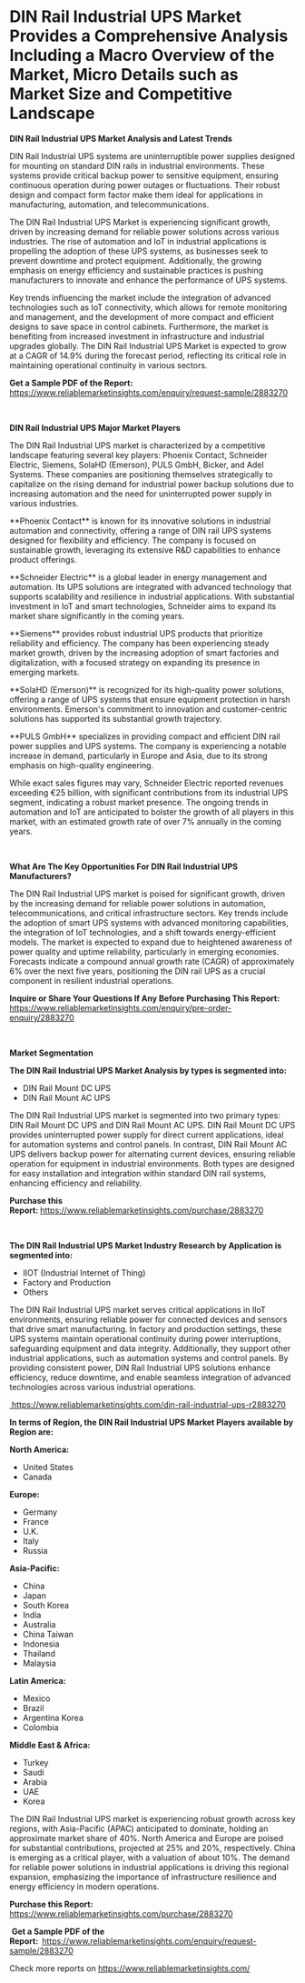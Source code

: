 <p><h1>DIN Rail Industrial UPS Market Provides a Comprehensive Analysis Including a Macro Overview of the Market, Micro Details such as Market Size and Competitive Landscape</h1></p><p><strong>DIN Rail Industrial UPS Market Analysis and Latest Trends</strong></p>
<p><p>DIN Rail Industrial UPS systems are uninterruptible power supplies designed for mounting on standard DIN rails in industrial environments. These systems provide critical backup power to sensitive equipment, ensuring continuous operation during power outages or fluctuations. Their robust design and compact form factor make them ideal for applications in manufacturing, automation, and telecommunications.</p><p>The DIN Rail Industrial UPS Market is experiencing significant growth, driven by increasing demand for reliable power solutions across various industries. The rise of automation and IoT in industrial applications is propelling the adoption of these UPS systems, as businesses seek to prevent downtime and protect equipment. Additionally, the growing emphasis on energy efficiency and sustainable practices is pushing manufacturers to innovate and enhance the performance of UPS systems.</p><p>Key trends influencing the market include the integration of advanced technologies such as IoT connectivity, which allows for remote monitoring and management, and the development of more compact and efficient designs to save space in control cabinets. Furthermore, the market is benefiting from increased investment in infrastructure and industrial upgrades globally. The DIN Rail Industrial UPS Market is expected to grow at a CAGR of 14.9% during the forecast period, reflecting its critical role in maintaining operational continuity in various sectors.</p></p>
<p><strong>Get a Sample PDF of the Report:&nbsp;</strong> <a href="https://www.reliablemarketinsights.com/enquiry/request-sample/2883270?utm_campaign=3312&utm_medium=2&utm_source=Github&utm_content=ia&utm_term=13032025&utm_id=din-rail-industrial-ups">https://www.reliablemarketinsights.com/enquiry/request-sample/2883270</a></p>
<p>&nbsp;</p>
<p><strong>DIN Rail Industrial UPS Major Market Players</strong></p>
<p><p>The DIN Rail Industrial UPS market is characterized by a competitive landscape featuring several key players: Phoenix Contact, Schneider Electric, Siemens, SolaHD (Emerson), PULS GmbH, Bicker, and Adel Systems. These companies are positioning themselves strategically to capitalize on the rising demand for industrial power backup solutions due to increasing automation and the need for uninterrupted power supply in various industries.</p><p>**Phoenix Contact** is known for its innovative solutions in industrial automation and connectivity, offering a range of DIN rail UPS systems designed for flexibility and efficiency. The company is focused on sustainable growth, leveraging its extensive R&D capabilities to enhance product offerings.</p><p>**Schneider Electric** is a global leader in energy management and automation. Its UPS solutions are integrated with advanced technology that supports scalability and resilience in industrial applications. With substantial investment in IoT and smart technologies, Schneider aims to expand its market share significantly in the coming years.</p><p>**Siemens** provides robust industrial UPS products that prioritize reliability and efficiency. The company has been experiencing steady market growth, driven by the increasing adoption of smart factories and digitalization, with a focused strategy on expanding its presence in emerging markets.</p><p>**SolaHD (Emerson)** is recognized for its high-quality power solutions, offering a range of UPS systems that ensure equipment protection in harsh environments. Emerson's commitment to innovation and customer-centric solutions has supported its substantial growth trajectory.</p><p>**PULS GmbH** specializes in providing compact and efficient DIN rail power supplies and UPS systems. The company is experiencing a notable increase in demand, particularly in Europe and Asia, due to its strong emphasis on high-quality engineering.</p><p>While exact sales figures may vary, Schneider Electric reported revenues exceeding €25 billion, with significant contributions from its industrial UPS segment, indicating a robust market presence. The ongoing trends in automation and IoT are anticipated to bolster the growth of all players in this market, with an estimated growth rate of over 7% annually in the coming years.</p></p>
<p>&nbsp;</p>
<p><strong>What Are The Key Opportunities For DIN Rail Industrial UPS Manufacturers?</strong></p>
<p><p>The DIN Rail Industrial UPS market is poised for significant growth, driven by the increasing demand for reliable power solutions in automation, telecommunications, and critical infrastructure sectors. Key trends include the adoption of smart UPS systems with advanced monitoring capabilities, the integration of IoT technologies, and a shift towards energy-efficient models. The market is expected to expand due to heightened awareness of power quality and uptime reliability, particularly in emerging economies. Forecasts indicate a compound annual growth rate (CAGR) of approximately 6% over the next five years, positioning the DIN rail UPS as a crucial component in resilient industrial operations.</p></p>
<p><strong>Inquire or Share Your Questions If Any Before Purchasing This Report:</strong> <a href="https://www.reliablemarketinsights.com/enquiry/pre-order-enquiry/2883270?utm_campaign=3312&utm_medium=2&utm_source=Github&utm_content=ia&utm_term=13032025&utm_id=din-rail-industrial-ups">https://www.reliablemarketinsights.com/enquiry/pre-order-enquiry/2883270</a></p>
<p>&nbsp;</p>
<p><strong>Market Segmentation</strong></p>
<p><strong>The DIN Rail Industrial UPS Market Analysis by types is segmented into:</strong></p>
<p><ul><li>DIN Rail Mount DC UPS</li><li>DIN Rail Mount AC UPS</li></ul></p>
<p><p>The DIN Rail Industrial UPS market is segmented into two primary types: DIN Rail Mount DC UPS and DIN Rail Mount AC UPS. DIN Rail Mount DC UPS provides uninterrupted power supply for direct current applications, ideal for automation systems and control panels. In contrast, DIN Rail Mount AC UPS delivers backup power for alternating current devices, ensuring reliable operation for equipment in industrial environments. Both types are designed for easy installation and integration within standard DIN rail systems, enhancing efficiency and reliability.</p></p>
<p><strong>Purchase this Report:&nbsp;</strong><a href="https://www.reliablemarketinsights.com/purchase/2883270?utm_campaign=3312&utm_medium=2&utm_source=Github&utm_content=ia&utm_term=13032025&utm_id=din-rail-industrial-ups">https://www.reliablemarketinsights.com/purchase/2883270</a></p>
<p>&nbsp;</p>
<p><strong>The DIN Rail Industrial UPS Market Industry Research by Application is segmented into:</strong></p>
<p><ul><li>IIOT (Industrial Internet of Thing)</li><li>Factory and Production</li><li>Others</li></ul></p>
<p><p>The DIN Rail Industrial UPS market serves critical applications in IIoT environments, ensuring reliable power for connected devices and sensors that drive smart manufacturing. In factory and production settings, these UPS systems maintain operational continuity during power interruptions, safeguarding equipment and data integrity. Additionally, they support other industrial applications, such as automation systems and control panels. By providing consistent power, DIN Rail Industrial UPS solutions enhance efficiency, reduce downtime, and enable seamless integration of advanced technologies across various industrial operations.</p></p>
<p><a href="https://www.reliablemarketinsights.com/din-rail-industrial-ups-r2883270?utm_campaign=3312&utm_medium=2&utm_source=Github&utm_content=ia&utm_term=13032025&utm_id=din-rail-industrial-ups">&nbsp;https://www.reliablemarketinsights.com/din-rail-industrial-ups-r2883270</a></p>
<p><strong>In terms of Region, the DIN Rail Industrial UPS Market Players available by Region are:</strong></p>
<p>
    <p> <strong> North America: </strong>
        <ul>
            <li>United States</li>
            <li>Canada</li>
        </ul>
        </p> 
    <p> <strong> Europe: </strong>
        <ul>
            <li>Germany</li>
            <li>France</li>
            <li>U.K.</li>
            <li>Italy</li>
            <li>Russia</li>
        </ul>
        </p> 
    <p> <strong> Asia-Pacific: </strong>
        <ul>
            <li>China</li>
            <li>Japan</li>
            <li>South Korea</li>
            <li>India</li>
            <li>Australia</li>
            <li>China Taiwan</li>
            <li>Indonesia</li>
            <li>Thailand</li>
            <li>Malaysia</li>
        </ul>
        </p> 
    <p> <strong> Latin America: </strong>
        <ul>
            <li>Mexico</li>
            <li>Brazil</li>
            <li>Argentina Korea</li>
            <li>Colombia</li>
        </ul>
        </p> 
    <p> <strong> Middle East & Africa: </strong>
        <ul>
            <li>Turkey</li>
            <li>Saudi</li>
            <li>Arabia</li>
            <li>UAE</li>
            <li>Korea</li>
        </ul>
    </p>
    </p>
<p><p>The DIN Rail Industrial UPS market is experiencing robust growth across key regions, with Asia-Pacific (APAC) anticipated to dominate, holding an approximate market share of 40%. North America and Europe are poised for substantial contributions, projected at 25% and 20%, respectively. China is emerging as a critical player, with a valuation of about 10%. The demand for reliable power solutions in industrial applications is driving this regional expansion, emphasizing the importance of infrastructure resilience and energy efficiency in modern operations.</p></p>
<p><strong>Purchase this Report: </strong><a href="https://www.reliablemarketinsights.com/purchase/2883270?utm_campaign=3312&utm_medium=2&utm_source=Github&utm_content=ia&utm_term=13032025&utm_id=din-rail-industrial-ups">https://www.reliablemarketinsights.com/purchase/2883270</a></p>
<p>&nbsp;<strong>Get a Sample PDF of the Report:&nbsp;&nbsp;</strong><a href="https://www.reliablemarketinsights.com/enquiry/request-sample/2883270?utm_campaign=3312&utm_medium=2&utm_source=Github&utm_content=ia&utm_term=13032025&utm_id=din-rail-industrial-ups">https://www.reliablemarketinsights.com/enquiry/request-sample/2883270</a></p>
<p><strong></strong></p>
<p>Check more reports on <a href="https://www.reliablemarketinsights.com/?utm_campaign=3312&utm_medium=2&utm_source=Github&utm_content=ia&utm_term=13032025&utm_id=din-rail-industrial-ups">https://www.reliablemarketinsights.com/</a></p>